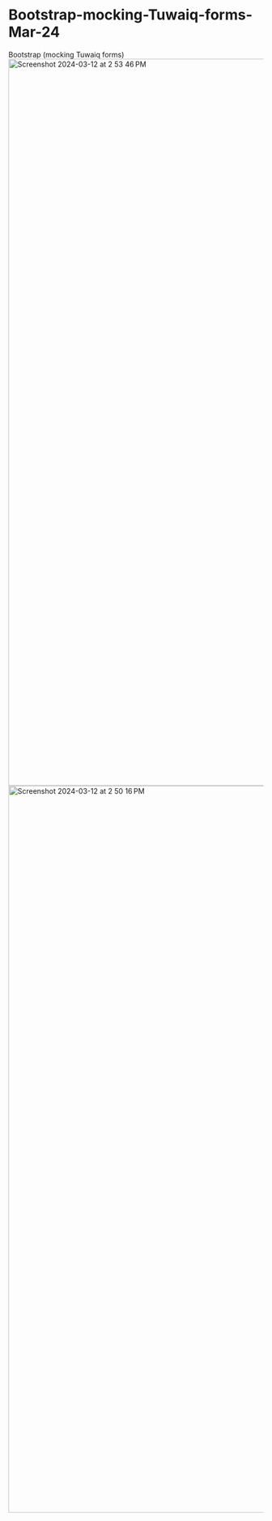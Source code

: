 # Bootstrap-mocking-Tuwaiq-forms-Mar-24
Bootstrap (mocking Tuwaiq forms)
<img width="1436" alt="Screenshot 2024-03-12 at 2 53 46 PM" src="https://github.com/wijdane8/Bootstrap-mocking-Tuwaiq-forms-Mar-24/assets/115421505/704bd935-7e78-4206-af74-3bf3e902adc5">
<img width="1436" alt="Screenshot 2024-03-12 at 2 50 16 PM" src="https://github.com/wijdane8/Bootstrap-mocking-Tuwaiq-forms-Mar-24/assets/115421505/ad8015e0-b0c1-4838-a140-388ed80ba330">
